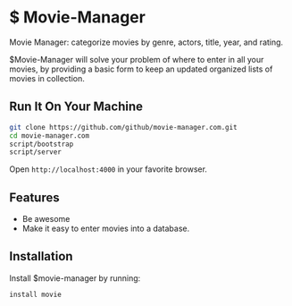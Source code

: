 $ Movie-Manager
========
Movie Manager: categorize movies by genre, actors, title, year, and rating.


$Movie-Manager will solve your problem of where to enter in all your movies,
by providing a basic form to keep an updated organized lists of movies in collection.

## Run It On Your Machine

```bash
git clone https://github.com/github/movie-manager.com.git
cd movie-manager.com
script/bootstrap
script/server
```
Open `http://localhost:4000` in your favorite browser.

Features
--------

- Be awesome
- Make it easy to enter movies into a database.

Installation
------------

Install $movie-manager by running:

    install movie

